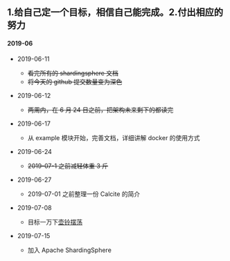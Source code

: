 ## 1.给自己定一个目标，相信自己能完成。2.付出相应的努力

#### 2019-06
 - 2019-06-11
 	- ~~看完所有的 shardingsphere 文档~~
 	- ~~将今天的 github 提交数量变为深色~~

 - 2019-06-12
 	- ~~两周内，在 6 月 24 日之前，把架构未来剩下的都读完~~

 - 2019-06-17
 	- 从 example 模块开始，完善文档，详细讲解 docker 的使用方式
 
 - 2019-06-24
 	- ~~2019-07-1 之前减轻体重 3 斤~~

 - 2019-06-27
 	- 2019-07-01 之前整理一份 Calcite 的简介 
 
 - 2019-07-08
 	- 目标一万下[壶铃摆荡](https://github.com/taojintianxia/target/blob/master/%E5%87%8F%E8%82%A5/%E5%81%A5%E8%BA%AB/%E5%A3%B6%E9%93%83.md) 
  
  - 2019-07-15
  	- 加入 Apache ShardingSphere

 